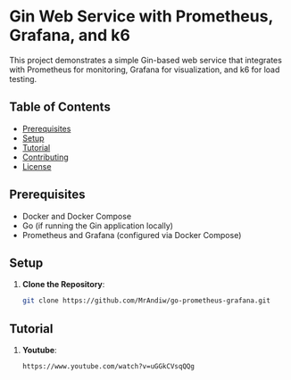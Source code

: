 # Gin Web Service with Prometheus, Grafana, and k6

This project demonstrates a simple Gin-based web service that integrates with Prometheus for monitoring, Grafana for visualization, and k6 for load testing. 

## Table of Contents

- [Prerequisites](#prerequisites)
- [Setup](#setup)
- [Tutorial](#Tutorial)
- [Contributing](#contributing)
- [License](#license)

## Prerequisites

- Docker and Docker Compose
- Go (if running the Gin application locally)
- Prometheus and Grafana (configured via Docker Compose)

## Setup

1. **Clone the Repository**:

   ```bash
   git clone https://github.com/MrAndiw/go-prometheus-grafana.git

## Tutorial

1. **Youtube**:

   ```bash
   https://www.youtube.com/watch?v=uGGkCVsqQQg